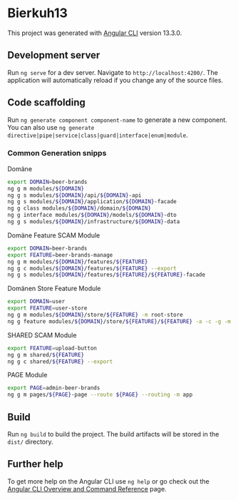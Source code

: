 
# Bierkuh13

This project was generated with [Angular CLI](https://github.com/angular/angular-cli) version 13.3.0.

## Development server

Run `ng serve` for a dev server. Navigate to `http://localhost:4200/`. The application will automatically reload if you change any of the source files.

## Code scaffolding

Run `ng generate component component-name` to generate a new component. You can also use `ng generate directive|pipe|service|class|guard|interface|enum|module`.

### Common Generation snipps

Domäne

```bash
export DOMAIN=beer-brands
ng g m modules/${DOMAIN}
ng g s modules/${DOMAIN}/api/${DOMAIN}-api
ng g s modules/${DOMAIN}/application/${DOMAIN}-facade
ng g class modules/${DOMAIN}/domain/${DOMAIN}
ng g interface modules/${DOMAIN}/models/${DOMAIN}-dto
ng g s modules/${DOMAIN}/infrastructure/${DOMAIN}-data
```

Domäne Feature SCAM Module 

```bash
export DOMAIN=beer-brands
export FEATURE=beer-brands-manage
ng g m modules/${DOMAIN}/features/${FEATURE}
ng g c modules/${DOMAIN}/features/${FEATURE} --export
ng g s modules/${DOMAIN}/features/${FEATURE}/${FEATURE}-facade
```

Domänen Store Feature Module

```bash
export DOMAIN=user
export FEATURE=user-store
ng g m modules/${DOMAIN}/store/${FEATURE} -m root-store
ng g feature modules/${DOMAIN}/store/${FEATURE}/${FEATURE} -a -c -g -m modules/${DOMAIN}/store/${FEATURE} --prefix load
```

SHARED SCAM Module 

```bash
export FEATURE=upload-button
ng g m shared/${FEATURE}
ng g c shared/${FEATURE} --export
```

PAGE Module

```bash
export PAGE=admin-beer-brands
ng g m pages/${PAGE}-page --route ${PAGE} --routing -m app
```

## Build

Run `ng build` to build the project. The build artifacts will be stored in the `dist/` directory.

## Further help

To get more help on the Angular CLI use `ng help` or go check out the [Angular CLI Overview and Command Reference](https://angular.io/cli) page.
